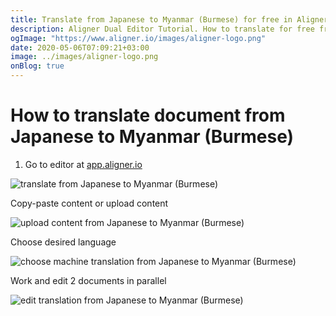 ```yaml
---
title: Translate from Japanese to Myanmar (Burmese) for free in Aligner Editor
description: Aligner Dual Editor Tutorial. How to translate for free from Japanese to Myanmar (Burmese). Aligner is multilingual document management platform. 
ogImage: "https://www.aligner.io/images/aligner-logo.png"
date: 2020-05-06T07:09:21+03:00
image: ../images/aligner-logo.png
onBlog: true
---
```


# How to translate document from Japanese to Myanmar (Burmese)

1. Go to editor at [app.aligner.io](https://app.aligner.io "Aligner App web page")

![translate from Japanese to Myanmar (Burmese)](../aligner-blank-editor.png "translate from Japanese to Myanmar (Burmese)")

Copy-paste content or upload content

![upload content from Japanese to Myanmar (Burmese)](../aligner-uploaded-document.png "upload content from Japanese to Myanmar (Burmese)")

Choose desired language

![choose machine translation from Japanese to Myanmar (Burmese)](../aligner-language-dropdown.png "choose machine translation from Japanese to Myanmar (Burmese)")

Work and edit 2 documents in parallel

![edit translation from Japanese to Myanmar (Burmese)](../aligner-double-sitded-editor.png "edit translation from Japanese to Myanmar (Burmese)")

